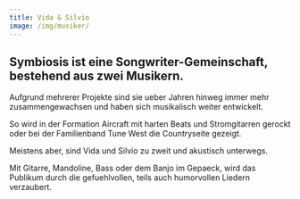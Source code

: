 ```yaml
---
title: Vida & Silvio
image: /img/musiker/
---
```



## Symbiosis ist eine Songwriter-Gemeinschaft, bestehend aus zwei Musikern.

Aufgrund mehrerer Projekte sind sie ueber Jahren hinweg immer mehr zusammengewachsen und haben sich musikalisch weiter entwickelt.

So wird in der Formation Aircraft mit harten Beats und Stromgitarren gerockt oder bei der Familienband Tune West die Countryseite gezeigt.

Meistens aber, sind Vida und Silvio zu zweit und akustisch unterwegs.

Mit Gitarre, Mandoline, Bass oder dem Banjo im Gepaeck, wird das Publikum durch die gefuehlvollen, teils auch humorvollen Liedern verzaubert.
